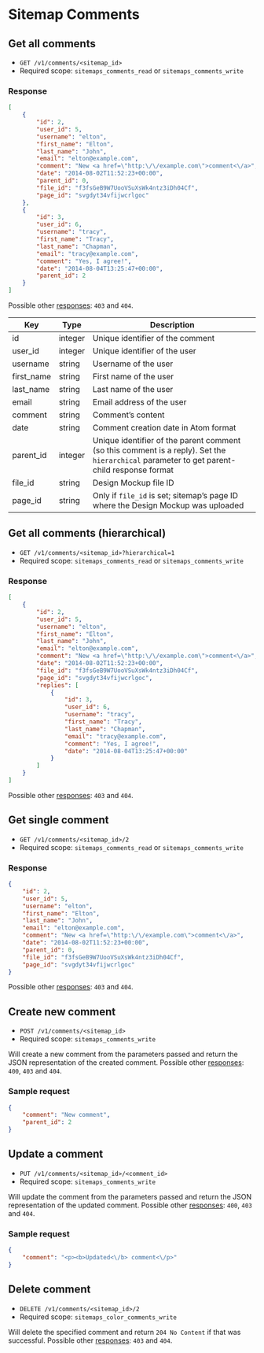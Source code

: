 # Sitemap Comments

## Get all comments

* `GET /v1/comments/<sitemap_id>`
* Required scope: `sitemaps_comments_read` or `sitemaps_comments_write`

### Response
``` json
[
    {
        "id": 2,
        "user_id": 5,
        "username": "elton",
        "first_name": "Elton",
        "last_name": "John",
        "email": "elton@example.com",
        "comment": "New <a href=\"http:\/\/example.com\">comment<\/a>",
        "date": "2014-08-02T11:52:23+00:00",
        "parent_id": 0,
        "file_id": "f3fsGeB9W7UooVSuXsWk4ntz3iDh04Cf",
        "page_id": "svgdyt34vfijwcrlgoc"
    },
    {
        "id": 3,
        "user_id": 6,
        "username": "tracy",
        "first_name": "Tracy",
        "last_name": "Chapman",
        "email": "tracy@example.com",
        "comment": "Yes, I agree!",
        "date": "2014-08-04T13:25:47+00:00",
        "parent_id": 2
    }
]
```

Possible other [responses](./../sections/responses.md): `403` and `404`.

Key | Type | Description
--- | --- | ---
id | integer | Unique identifier of the comment
user_id | integer | Unique identifier of the user
username | string | Username of the user
first_name | string | First name of the user
last_name | string | Last name of the user
email | string | Email address of the user
comment | string | Comment’s content
date | string | Comment creation date in Atom format
parent_id | integer | Unique identifier of the parent comment (so this comment is a reply). Set the `hierarchical` parameter to get parent-child response format
file_id | string | Design Mockup file ID
page_id | string | Only if `file_id` is set; sitemap’s page ID where the Design Mockup was uploaded

## Get all comments (hierarchical)

* `GET /v1/comments/<sitemap_id>?hierarchical=1`
* Required scope: `sitemaps_comments_read` or `sitemaps_comments_write`

### Response
``` json
[
    {
        "id": 2,
        "user_id": 5,
        "username": "elton",
        "first_name": "Elton",
        "last_name": "John",
        "email": "elton@example.com",
        "comment": "New <a href=\"http:\/\/example.com\">comment<\/a>",
        "date": "2014-08-02T11:52:23+00:00",
        "file_id": "f3fsGeB9W7UooVSuXsWk4ntz3iDh04Cf",
        "page_id": "svgdyt34vfijwcrlgoc",
        "replies": [
            {
                "id": 3,
                "user_id": 6,
                "username": "tracy",
                "first_name": "Tracy",
                "last_name": "Chapman",
                "email": "tracy@example.com",
                "comment": "Yes, I agree!",
                "date": "2014-08-04T13:25:47+00:00"
            }
        ]
    }
]
```

Possible other [responses](./../sections/responses.md): `403` and `404`.

## Get single comment

* `GET /v1/comments/<sitemap_id>/2`
* Required scope: `sitemaps_comments_read` or `sitemaps_comments_write`

### Response
``` json
{
    "id": 2,
    "user_id": 5,
    "username": "elton",
    "first_name": "Elton",
    "last_name": "John",
    "email": "elton@example.com",
    "comment": "New <a href=\"http:\/\/example.com\">comment<\/a>",
    "date": "2014-08-02T11:52:23+00:00",
    "parent_id": 0,
    "file_id": "f3fsGeB9W7UooVSuXsWk4ntz3iDh04Cf",
    "page_id": "svgdyt34vfijwcrlgoc"
}
```

Possible other [responses](./../sections/responses.md): `403` and `404`.

## Create new comment

* `POST /v1/comments/<sitemap_id>`
* Required scope: `sitemaps_comments_write`

Will create a new comment from the parameters passed and return the JSON representation of the created comment. Possible other [responses](./../sections/responses.md): `400`, `403` and `404`.

### Sample request
``` json
{
    "comment": "New comment",
    "parent_id": 2
}
```

## Update a comment

* `PUT /v1/comments/<sitemap_id>/<comment_id>`
* Required scope: `sitemaps_comments_write`

Will update the comment from the parameters passed and return the JSON representation of the updated comment. Possible other [responses](./../sections/responses.md): `400`, `403` and `404`.

### Sample request
``` json
{
    "comment": "<p><b>Updated<\/b> comment<\/p>"
}
```

## Delete comment

* `DELETE /v1/comments/<sitemap_id>/2`
* Required scope: `sitemaps_color_comments_write`

Will delete the specified comment and return `204 No Content` if that was successful. Possible other [responses](./../sections/responses.md): `403` and `404`.